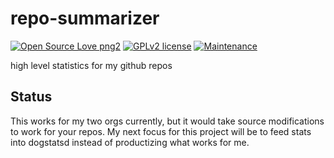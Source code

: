 # repo-summarizer

[![Open Source Love png2](https://badges.frapsoft.com/os/v2/open-source.png?v=103)](https://github.com/ellerbrock/open-source-badges/)
[![GPLv2 license](https://img.shields.io/badge/License-GPLv2-blue.svg)](https://github.com/chicks-net/repo-summarizer/blob/master/LICENSE)
[![Maintenance](https://img.shields.io/badge/Maintained%3F-yes-green.svg)](https://github.com/chicks-net/repo-summarizer/graphs/commit-activity)

high level statistics for my github repos

## Status

This works for my two orgs currently, but it would take source modifications to work for your repos.
My next focus for this project will be to feed stats into dogstatsd instead of productizing what works for me.
